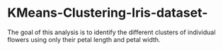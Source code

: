 # KMeans-Clustering-Iris-dataset-
The goal of this analysis is to identify the different clusters of individual flowers using only their petal length and petal width.
